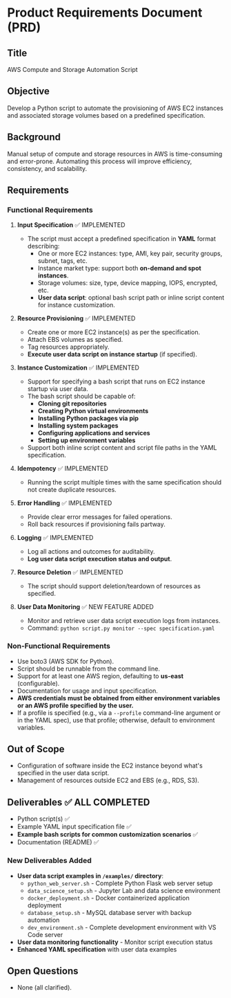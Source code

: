 # Product Requirements Document (PRD)
## Title
AWS Compute and Storage Automation Script

## Objective
Develop a Python script to automate the provisioning of AWS EC2 instances and associated storage volumes based on a predefined specification.

## Background
Manual setup of compute and storage resources in AWS is time-consuming and error-prone. Automating this process will improve efficiency, consistency, and scalability.

## Requirements

### Functional Requirements
1. **Input Specification** ✅ IMPLEMENTED
   - The script must accept a predefined specification in **YAML** format describing:
     - One or more EC2 instances: type, AMI, key pair, security groups, subnet, tags, etc.
     - Instance market type: support both **on-demand and spot instances**.
     - Storage volumes: size, type, device mapping, IOPS, encrypted, etc.
     - **User data script**: optional bash script path or inline script content for instance customization.

2. **Resource Provisioning** ✅ IMPLEMENTED
   - Create one or more EC2 instance(s) as per the specification.
   - Attach EBS volumes as specified.
   - Tag resources appropriately.
   - **Execute user data script on instance startup** (if specified).

3. **Instance Customization** ✅ IMPLEMENTED
   - Support for specifying a bash script that runs on EC2 instance startup via user data.
   - The bash script should be capable of:
     - **Cloning git repositories**
     - **Creating Python virtual environments**
     - **Installing Python packages via pip**
     - **Installing system packages**
     - **Configuring applications and services**
     - **Setting up environment variables**
   - Support both inline script content and script file paths in the YAML specification.

4. **Idempotency** ✅ IMPLEMENTED
   - Running the script multiple times with the same specification should not create duplicate resources.

5. **Error Handling** ✅ IMPLEMENTED
   - Provide clear error messages for failed operations.
   - Roll back resources if provisioning fails partway.

6. **Logging** ✅ IMPLEMENTED
   - Log all actions and outcomes for auditability.
   - **Log user data script execution status and output**.

7. **Resource Deletion** ✅ IMPLEMENTED
   - The script should support deletion/teardown of resources as specified.

8. **User Data Monitoring** ✅ NEW FEATURE ADDED
   - Monitor and retrieve user data script execution logs from instances.
   - Command: `python script.py monitor --spec specification.yaml`

### Non-Functional Requirements
- Use boto3 (AWS SDK for Python).
- Script should be runnable from the command line.
- Support for at least one AWS region, defaulting to **us-east** (configurable).
- Documentation for usage and input specification.
- **AWS credentials must be obtained from either environment variables or an AWS profile specified by the user.**
- If a profile is specified (e.g., via a `--profile` command-line argument or in the YAML spec), use that profile; otherwise, default to environment variables.

## Out of Scope
- Configuration of software inside the EC2 instance beyond what's specified in the user data script.
- Management of resources outside EC2 and EBS (e.g., RDS, S3).

## Deliverables ✅ ALL COMPLETED
- Python script(s) ✅
- Example YAML input specification file ✅
- **Example bash scripts for common customization scenarios** ✅
- Documentation (README) ✅

### New Deliverables Added
- **User data script examples in `/examples/` directory**:
  - `python_web_server.sh` - Complete Python Flask web server setup
  - `data_science_setup.sh` - Jupyter Lab and data science environment
  - `docker_deployment.sh` - Docker containerized application deployment
  - `database_setup.sh` - MySQL database server with backup automation
  - `dev_environment.sh` - Complete development environment with VS Code server
- **User data monitoring functionality** - Monitor script execution status
- **Enhanced YAML specification** with user data examples

## Open Questions
- None (all clarified).
